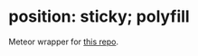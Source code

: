 # position: sticky; polyfill

Meteor wrapper for [this repo](https://github.com/matthewp/position--sticky-).